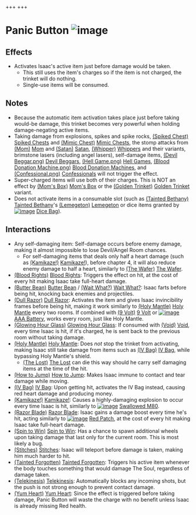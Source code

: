 +++
+++

 # Panic Button ![image](/image/Panic_Button.png) 

Effects
---------


* Activates Isaac's active item just before damage would be taken.
	+ This still uses the item's charges so if the item is not charged, the trinket will do nothing.
	+ Single-use items will be consumed.


Notes
-------


* Because the automatic item activation takes place just before taking would-be damage, this trinket becomes very powerful when holding damage-negating active items.
* Taking damage from explosions, spikes and spike rocks, [(Spiked Chest)](/wiki/Spiked_Chest "Spiked Chest") [Spiked Chests](/wiki/Spiked_Chest "Spiked Chest") and [(Mimic Chest)](/wiki/Mimic_Chest "Mimic Chest") [Mimic Chests](/wiki/Mimic_Chest "Mimic Chest"), the stomp attacks from [(Mom)](/wiki/Mom "Mom") [Mom](/wiki/Mom "Mom") and [(Satan)](/wiki/Satan "Satan") [Satan](/wiki/Satan "Satan"), [(Whipper)](/wiki/Whipper "Whipper") [Whippers](/wiki/Whipper "Whipper") and their variants, brimstone lasers (including angel lasers), self-damage items, [(Devil Beggar.png)](https://static.wikia.nocookie.net/bindingofisaacre_gamepedia/images/b/b6/Devil_Beggar.png/revision/latest?cb=20210821101216) [Devil Beggars](/wiki/Beggar#Devil_Beggar "Beggar"), [(Hell Game.png)](https://static.wikia.nocookie.net/bindingofisaacre_gamepedia/images/0/0b/Hell_Game.png/revision/latest?cb=20210824102920) [Hell Games](/wiki/Beggar#Hell_Game "Beggar"), [(Blood Donation Machine.png)](https://static.wikia.nocookie.net/bindingofisaacre_gamepedia/images/6/6e/Blood_Donation_Machine.png/revision/latest?cb=20210821075842) [Blood Donation Machines](/wiki/Machines#Blood_Donation_Machine "Machines"), and [(Confessional.png)](https://static.wikia.nocookie.net/bindingofisaacre_gamepedia/images/1/1d/Confessional.png/revision/latest?cb=20210824103001) [Confessionals](/wiki/Machines#Confessional "Machines") will not trigger the effect.
* Super-charged items will use both of their charges. This is NOT an effect by [(Mom's Box)](/wiki/Mom%27s_Box "Mom's Box") [Mom's Box](/wiki/Mom%27s_Box "Mom's Box") or the [(Golden Trinket)](/wiki/Golden_Trinket "Golden Trinket") [Golden Trinket](/wiki/Golden_Trinket "Golden Trinket") variant.
* Does not activate items in a consumable slot (such as  [(Tainted Bethany)](/wiki/Tainted_Bethany "Tainted Bethany") [Tainted Bethany](/wiki/Tainted_Bethany "Tainted Bethany")'s [(Lemegeton)](/wiki/Lemegeton "Lemegeton") [Lemegeton](/wiki/Lemegeton "Lemegeton") or dice items granted by [![image](/image/Dice_Bag.png)](/wiki/Dice_Bag "Dice Bag") [Dice Bag](/wiki/Dice_Bag "Dice Bag")).


Interactions
--------------


* Any self-damaging item: Self-damage occurs before enemy damage, making it almost impossible to lose Devil/Angel Room chances.
	+ For self-damaging items that deals only half a heart damage (such as [(Kamikaze!)](/wiki/Kamikaze! "Kamikaze!") [Kamikaze!](/wiki/Kamikaze! "Kamikaze!")), before chapter 4, it will also reduce enemy damage to half a heart, similarly to [(The Wafer)](/wiki/The_Wafer "The Wafer") [The Wafer](/wiki/The_Wafer "The Wafer").
* [(Blood Rights)](/wiki/Blood_Rights "Blood Rights") [Blood Rights](/wiki/Blood_Rights "Blood Rights"): Triggers the effect on hit, at the cost of every hit making Isaac take full-heart damage.
* [(Butter Bean)](/wiki/Butter_Bean "Butter Bean") [Butter Bean](/wiki/Butter_Bean "Butter Bean") / [(Wait What?)](/wiki/Wait_What%3F "Wait What?") [Wait What?](/wiki/Wait_What%3F "Wait What?"): Isaac farts before being hit, knocking back enemies and projectiles.
* [(Dull Razor)](/wiki/Dull_Razor "Dull Razor") [Dull Razor](/wiki/Dull_Razor "Dull Razor"): Activates the item and gives Isaac invincibility frames before being hit, making it work similarly to [(Holy Mantle)](/wiki/Holy_Mantle "Holy Mantle") [Holy Mantle](/wiki/Holy_Mantle "Holy Mantle") every two rooms. If combined with [(9 Volt)](/wiki/9_Volt "9 Volt") [9 Volt](/wiki/9_Volt "9 Volt") or [![image](/image/AAA_Battery.png)](/wiki/AAA_Battery "AAA Battery") [AAA Battery](/wiki/AAA_Battery "AAA Battery"), works every room, just like Holy Mantle.
* [(Glowing Hour Glass)](/wiki/Glowing_Hour_Glass "Glowing Hour Glass") [Glowing Hour Glass](/wiki/Glowing_Hour_Glass "Glowing Hour Glass"): If consumed with [(Void)](/wiki/Void "Void") [Void](/wiki/Void "Void"), every time Isaac is hit, if it's charged, he is sent back to the previous room without taking damage.
* [(Holy Mantle)](/wiki/Holy_Mantle "Holy Mantle") [Holy Mantle](/wiki/Holy_Mantle "Holy Mantle"): Does *not* stop the trinket from activating, making Isaac still take damage from items such as [(IV Bag)](/wiki/IV_Bag "IV Bag") [IV Bag](/wiki/IV_Bag "IV Bag"), while bypassing Holy Mantle's shield.
	+ [(The Lost)](/wiki/The_Lost "The Lost") [The Lost](/wiki/The_Lost "The Lost") can die this way should he carry self damaging items at the time of the hit.
* [(How to Jump)](/wiki/How_to_Jump "How to Jump") [How to Jump](/wiki/How_to_Jump "How to Jump"): Makes Isaac immune to contact and tear damage while moving.
* [(IV Bag)](/wiki/IV_Bag "IV Bag") [IV Bag](/wiki/IV_Bag "IV Bag"): Upon getting hit, activates the IV Bag instead, causing red heart damage and producing money.
* [(Kamikaze!)](/wiki/Kamikaze! "Kamikaze!") [Kamikaze!](/wiki/Kamikaze! "Kamikaze!"): Causes a highly-damaging explosion to occur every time Isaac is hit, similarly to [![image](/image/Swallowed_M80.png)](/wiki/Swallowed_M80 "Swallowed M80") [Swallowed M80](/wiki/Swallowed_M80 "Swallowed M80").
* [(Razor Blade)](/wiki/Razor_Blade "Razor Blade") [Razor Blade](/wiki/Razor_Blade "Razor Blade"): Isaac gains a damage boost every time he's hit, acting similarly to [![image](/image/Red_Patch.png)](/wiki/Red_Patch "Red Patch") [Red Patch](/wiki/Red_Patch "Red Patch"), at the cost of every hit making Isaac take full-heart damage.
* [(Spin to Win)](/wiki/Spin_to_Win "Spin to Win") [Spin to Win](/wiki/Spin_to_Win "Spin to Win"): Has a chance to spawn additional wheels upon taking damage that last only for the current room. This is most likely a bug.
* [(Stitches)](/wiki/Stitches "Stitches") [Stitches](/wiki/Stitches "Stitches"): Isaac will teleport before damage is taken, making him much harder to hit.
* [(Tainted Forgotten)](/wiki/Tainted_Forgotten "Tainted Forgotten") [Tainted Forgotten](/wiki/Tainted_Forgotten "Tainted Forgotten"): Triggers his active item whenever the body touches something that would damage The Soul, regardless of damage taken.
* [(Telekinesis)](/wiki/Telekinesis "Telekinesis") [Telekinesis](/wiki/Telekinesis "Telekinesis"): Automatically blocks any incoming shots, but the push is not strong enough to prevent contact damage.
* [(Yum Heart)](/wiki/Yum_Heart "Yum Heart") [Yum Heart](/wiki/Yum_Heart "Yum Heart"): Since the effect is triggered before taking damage, Panic Button will waste the charge with no benefit unless Isaac is already missing Red health.


